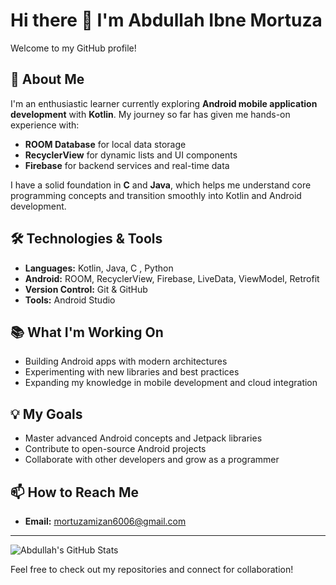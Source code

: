 # Hi there 👋 I'm Abdullah Ibne Mortuza

Welcome to my GitHub profile!

## 🚀 About Me

I'm an enthusiastic learner currently exploring **Android mobile application development** with **Kotlin**. My journey so far has given me hands-on experience with:

- **ROOM Database** for local data storage
- **RecyclerView** for dynamic lists and UI components
- **Firebase** for backend services and real-time data

I have a solid foundation in **C** and **Java**, which helps me understand core programming concepts and transition smoothly into Kotlin and Android development.

## 🛠️ Technologies & Tools

- **Languages:** Kotlin, Java, C , Python
- **Android:** ROOM, RecyclerView, Firebase, LiveData, ViewModel, Retrofit
- **Version Control:** Git & GitHub
- **Tools:** Android Studio

## 📚 What I'm Working On

- Building Android apps with modern architectures
- Experimenting with new libraries and best practices
- Expanding my knowledge in mobile development and cloud integration

## 💡 My Goals

- Master advanced Android concepts and Jetpack libraries
- Contribute to open-source Android projects
- Collaborate with other developers and grow as a programmer

## 📫 How to Reach Me

- **Email:** mortuzamizan6006@gmail.com

---

![Abdullah's GitHub Stats](https://github-readme-stats.vercel.app/api?username=abdullahibnemortuza&show_icons=true&theme=radical)

Feel free to check out my repositories and connect for collaboration!
